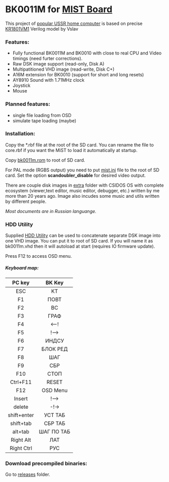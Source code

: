﻿# BK0011M for [MIST Board](https://github.com/mist-devel/mist-board/wiki)

This project of [popular USSR home computer](https://en.wikipedia.org/wiki/Electronika_BK) is based on precise [KR1801VM1](http://zx-pk.ru/showthread.php?t=23978) Verilog model by Vslav

### Features:
- Fully functional BK0011M and BK0010 with close to real CPU and Video timings (need furter corrections).
- Raw DSK image support (read-only, Disk A)
- Multipatitioned VHD image (read-write, Disk C+)
- A16M extension for BK0010 (support for short and long resets)
- AY8910 Sound with 1.71MHz clock
- Joystick
- Mouse

### Planned features:
- single file loading from OSD
- simulate tape loading (maybe)

### Installation:
Copy the *.rbf file at the root of the SD card. You can rename the file to core.rbf if you want the MiST to load it automatically at startup.

Copy [bk0011m.rom](https://github.com/sorgelig/BK0011M/tree/master/releases) to root of SD card.

For PAL mode (RGBS output) you need to put [mist.ini](https://github.com/sorgelig/ZX_Spectrum-128K_MIST/tree/master/releases/mist.ini) file to the root of SD card. Set the option **scandoubler_disable** for desired video output.

There are couple disk images in [extra](https://github.com/sorgelig/BK0011M/tree/master/releases) folder with CSIDOS OS with complete ecosystem (viewer,text editor, music editor, debugger, etc.) written by me more than 20 years ago. Image also incudes some music and utils written by different people.

*Most documents are in Russian languange.*

### HDD Utility
Supplied [HDD Utility](https://github.com/sorgelig/BK0011M/blob/master/SW/bkhdutil.exe) can be used to concatenate separate DSK image into one VHD image. You can put it to root of SD card. If you will name it as bk0011m.vhd then it will autoload at start (requires IO firmware update).

Press F12 to access OSD menu.

##### Keyboard map:

| PC key      |  BK Key   |
|:-----------:|:---------:|
| ESC         | KT        |
| F1          | ПОВТ      |
| F2          | ВС        |
| F3          | ГРАФ      |
| F4          | <--!      |
| F5          | !-->      |
| F6          | ИНДСУ     |
| F7          | БЛОК РЕД  |
| F8          | ШАГ       |
| F9          | СБР       |
| F10         | СТОП      |
| Ctrl+F11    | RESET     |
| F12         | OSD Menu  |
| Insert      | !-->      |
| delete      | -!->      |
| shift+enter | УСТ ТАБ   |
| shift+tab   | СБР ТАБ   |
| alt+tab     | ШАГ ПО ТАБ|
| Right Alt   | ЛАТ       |
| Right Ctrl  | РУС       |

### Download precompiled binaries:
Go to [releases](https://github.com/sorgelig/BK0011M/tree/master/releases) folder.
